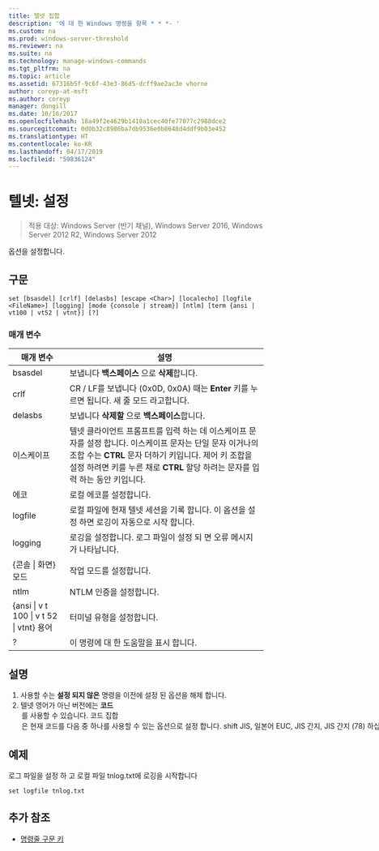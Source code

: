 ```yaml
---
title: 텔넷 집합
description: '에 대 한 Windows 명령을 항목 * * *- '
ms.custom: na
ms.prod: windows-server-threshold
ms.reviewer: na
ms.suite: na
ms.technology: manage-windows-commands
ms.tgt_pltfrm: na
ms.topic: article
ms.assetid: 67316b5f-9c6f-43e3-86d5-dcff9ae2ac3e vhorne
author: coreyp-at-msft
ms.author: coreyp
manager: dongill
ms.date: 10/16/2017
ms.openlocfilehash: 18a49f2e4629b1410a1cec40fe77077c2988dce2
ms.sourcegitcommit: 0d0b32c8986ba7db9536e0b8648d4ddf9b03e452
ms.translationtype: HT
ms.contentlocale: ko-KR
ms.lasthandoff: 04/17/2019
ms.locfileid: "59836124"
---
```

# <a name="telnet-set"></a>텔넷: 설정

>적용 대상: Windows Server (반기 채널), Windows Server 2016, Windows Server 2012 R2, Windows Server 2012

옵션을 설정합니다.   
## <a name="syntax"></a>구문  
```  
set [bsasdel] [crlf] [delasbs] [escape <Char>] [localecho] [logfile <FileName>] [logging] [mode {console | stream}] [ntlm] [term {ansi | vt100 | vt52 | vtnt}] [?]  
```  
### <a name="parameters"></a>매개 변수  
|매개 변수|설명|  
|-------|--------|  
|bsasdel|보냅니다 **백스페이스** 으로 **삭제**합니다.|  
|crlf|CR / LF를 보냅니다 (0x0D, 0x0A) 때는 **Enter** 키를 누르면 됩니다. 새 줄 모드 라고합니다.|  
|delasbs|보냅니다 **삭제할** 으로 **백스페이스**합니다.|  
|이스케이프 <Character>|텔넷 클라이언트 프롬프트를 입력 하는 데 이스케이프 문자를 설정 합니다. 이스케이프 문자는 단일 문자 이거나의 조합 수는 **CTRL** 문자 더하기 키입니다. 제어 키 조합을 설정 하려면 키를 누른 채로 **CTRL** 할당 하려는 문자를 입력 하는 동안 키입니다.|  
|에코|로컬 에코를 설정합니다.|  
|logfile <FileName>|로컬 파일에 현재 텔넷 세션을 기록 합니다. 이 옵션을 설정 하면 로깅이 자동으로 시작 합니다.|  
|logging|로깅을 설정합니다. 로그 파일이 설정 되 면 오류 메시지가 나타납니다.|  
|{콘솔 &#124; 화면} 모드|작업 모드를 설정합니다.|  
|ntlm|NTLM 인증을 설정합니다.|  
|{ansi &#124; v t 100 &#124; v t 52 &#124; vtnt} 용어|터미널 유형을 설정합니다.|  
|?|이 명령에 대 한 도움말을 표시 합니다.|  
## <a name="remarks"></a>설명  
1.  사용할 수는 **설정 되지 않은** 명령을 이전에 설정 된 옵션을 해제 합니다.  
2.  텔넷 영어가 아닌 버전에는 **코드** <option> 를 사용할 수 있습니다. **코드 집합** <option> 은 현재 코드를 다음 중 하나를 사용할 수 있는 옵션으로 설정 합니다. **shift JIS**, **일본어 EUC**, **JIS 간지**, **JIS 간지 (78)** 하십시오 **DEC 간지**하십시오 **NEC 간지**합니다. 원격 컴퓨터에서 설정 하는 동일한 코드를 설정 해야 합니다.  
## <a name="BKMK_Examples"></a>예제  
로그 파일을 설정 하 고 로컬 파일 tnlog.txt에 로깅을 시작합니다  
```  
set logfile tnlog.txt  
```  
## <a name="additional-references"></a>추가 참조  
-   [명령줄 구문 키](command-line-syntax-key.md)  
